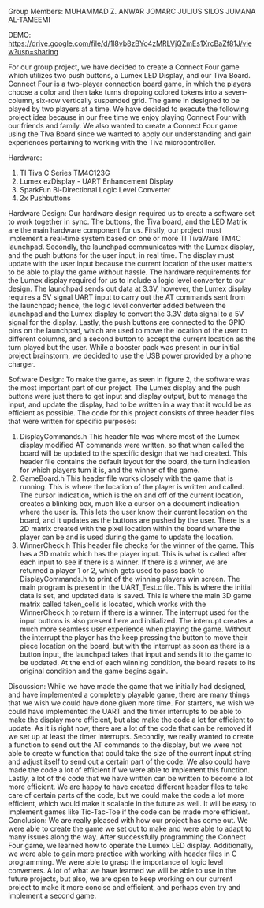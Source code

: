 Group Members:
MUHAMMAD Z. ANWAR 
JOMARC JULIUS SILOS 
JUMANA AL-TAMEEMI 

DEMO:
https://drive.google.com/file/d/1l8vb8zBYo4zMRLVjQZmEs1XrcBaZf81J/view?usp=sharing

For our group project, we have decided to create a Connect Four game which utilizes two push buttons, a Lumex LED Display, and our Tiva Board. Connect Four is a two-player connection board game, in which the players choose a color and then take turns dropping colored tokens into a seven-column, six-row vertically suspended grid. The game in designed to be played by two players at a time. We have decided to execute the following project idea because in our free time we enjoy playing Connect Four with our friends and family. We also wanted to create a Connect Four game using the Tiva Board since we wanted to apply our understanding and gain experiences pertaining to working with the Tiva microcontroller. 

Hardware:
1.	TI Tiva C Series TM4C123G
2.	Lumex ezDisplay - UART Enhancement Display
3.	SparkFun Bi-Directional Logic Level Converter
4.	2x Pushbuttons

Hardware Design:
Our hardware design required us to create a software set to work together in sync. The buttons, the Tiva board, and the LED Matrix are the main hardware component for us. Firstly, our project must implement a real-time system based on one or more TI TivaWare TM4C launchpad. Secondly, the launchpad communicates with the Lumex display, and the push buttons for the user input, in real time. The display must update with the user input because the current location of the user matters to be able to play the game without hassle. The hardware requirements for the Lumex display required for us to include a logic level converter to our design. The launchpad sends out data at 3.3V, however, the Lumex display requires a 5V signal UART input to carry out the AT commands sent from the launchpad; hence, the logic level converter added between the launchpad and the Lumex display to convert the 3.3V data signal to a 5V signal for the display. Lastly, the push buttons are connected to the GPIO pins on the launchpad, which are used to move the location of the user to different columns, and a second button to accept the current location as the turn played but the user. While a booster pack was present in our initial project brainstorm, we decided to use the USB power provided by a phone charger. 

Software Design:
To make the game, as seen in figure 2, the software was the most important part of our project. The Lumex display and the push buttons were just there to get input and display output, but to manage the input, and update the display, had to be written in a way that it would be as efficient as possible. The code for this project consists of three header files that were written for specific purposes:
  1.	DisplayCommands.h
  This header file was where most of the Lumex display modified AT commands were written, so that when called the board will be updated to the specific design that we had created. This header file contains the default layout for the board, the turn indication for which players turn it is, and the winner of the game.
  2.	GameBoard.h
  This header file works closely with the game that is running. This is where the location of the player is written and called. The cursor indication, which is the on and off of the current location, creates a blinking box, much like a cursor on a document indication where the user is. This lets the user know their current location on the board, and it updates as the buttons are pushed by the user. There is a 2D matrix created with the pixel location within the board where the player can be and is used during the game to update the location. 
  3.	WinnerCheck.h
  This header file checks for the winner of the game. This has a 3D matrix which has the player input. This is what is called after each input to see if there is a winner. If there is a winner, we are returned a player 1 or 2, which gets used to pass back to DisplayCommands.h to print of the winning players win screen. 
The main program is present in the UART_Test.c file. This is where the initial data is set, and updated data is saved. This is where the main 3D game matrix called taken_cells is located, which works with the WinnerCheck.h to return if there is a winner. 
	The interrupt used for the input buttons is also present here and initialized. The interrupt creates a much more seamless user experience when playing the game. Without the interrupt the player has the keep pressing the button to move their piece location on the board, but with the interrupt as soon as there is a button input, the launchpad takes that input and sends it to the game to be updated. At the end of each winning condition, the board resets to its original condition and the game begins again. 

Discussion:
While we have made the game that we initially had designed, and have implemented a completely playable game, there are many things that we wish we could have done given more time. For starters, we wish we could have implemented the UART and the timer interrupts to be able to make the display more efficient, but also make the code a lot for efficient to update. As it is right now, there are a lot of the code that can be removed if we set up at least the timer interrupts. 
Secondly, we really wanted to create a function to send out the AT commands to the display, but we were not able to create w function that could take the size of the current input string and adjust itself to send out a certain part of the code. We also could have made the code a lot of efficient if we were able to implement this function. 
Lastly, a lot of the code that we have written can be written to become a lot more efficient. We are happy to have created different header files to take care of certain parts of the code, but we could make the code a lot more efficient, which would make it scalable in the future as well. It will be easy to implement games like Tic-Tac-Toe if the code can be made more efficient. 
Conclusion:
	We are really pleased with how our project has come out. We were able to create the game we set out to make and were able to adapt to many issues along the way. After successfully programming the Connect Four game, we learned how to operate the Lumex LED display. Additionally, we were able to gain more practice with working with header files in C programming. We were able to grasp the importance of logic level converters. A lot of what we have learned we will be able to use in the future projects, but also, we are open to keep working on our current project to make it more concise and efficient, and perhaps even try and implement a second game. 
